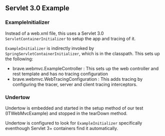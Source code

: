 ## Servlet 3.0 Example

### ExampleInitializer

Instead of a web.xml file, this uses a Servlet 3.0
`ServletContainerInitializer` to setup the app and tracing of it.

`ExampleInitializer` is indirectly invoked by `SpringServletContainerInitializer`,
which is in the classpath. This sets up the following:

*   brave.webmvc.ExampleController : This sets up the web controller and rest template and has no tracing configuration
*   brave.webmvc.WebTracingConfiguration : This adds tracing by configuring the tracer, server and client tracing interceptors.

### Undertow

Undertow is embedded and started in the setup method of our test (ITWebMvcExample) and stopped in the tearDown method.

Undertow is configured to look for `ExampleInitializer` specifically eventhough Servlet 3+ containers find it automatically.


